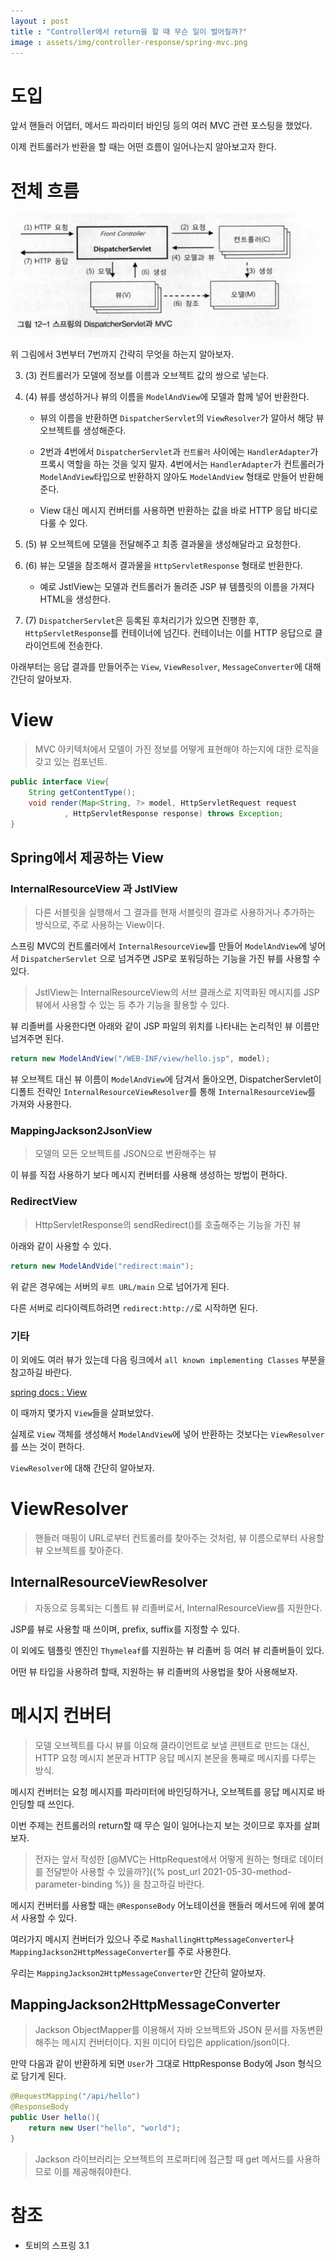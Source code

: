 ```yaml
---
layout : post
title : "Controller에서 return을 할 때 무슨 일이 벌어질까?"
image : assets/img/controller-response/spring-mvc.png
---
```


# 도입

앞서 핸들러 어댑터, 메서드 파라미터 바인딩 등의 여러 MVC 관련 포스팅을 했었다.

이제 컨트롤러가 반환을 할 때는 어떤 흐름이 일어나는지 알아보고자 한다.

# 전체 흐름

![](../assets/img/controller-response/spring-mvc.png)

위 그림에서 3번부터 7번까지 간략히 무엇을 하는지 알아보자.

3. (3) 컨트롤러가 모델에 정보를 이름과 오브젝트 값의 쌍으로 넣는다.

4. (4) 뷰를 생성하거나 뷰의 이름을 `ModelAndView`에 모델과 함께 넣어 반환한다. 
   
   * 뷰의 이름을 반환하면 `DispatcherServlet`의 `ViewResolver`가 알아서 해당 뷰 오브젝트를 생성해준다.
   
   * 2번과 4번에서 `DispatcherServlet`과 `컨트롤러` 사이에는 `HandlerAdapter`가 프록시 역할을 하는 것을 잊지 말자.
     4번에서는 `HandlerAdapter`가 컨트롤러가 `ModelAndView`타입으로 반환하지 않아도 `ModelAndView` 형태로 만들어 반환해준다.
    
   * View 대신 메시지 컨버터를 사용하면 반환하는 값을 바로 HTTP 응답 바디로 다룰 수 있다.
   
5. (5) 뷰 오브젝트에 모델을 전달해주고 최종 결과물을 생성해달라고 요청한다.

6. (6) 뷰는 모델을 참조해서 결과물을 `HttpServletResponse` 형태로 반환한다.

   * 예로 JstlView는 모델과 컨트롤러가 돌려준 JSP 뷰 템플릿의 이름을 가져다 HTML을 생성한다.
   
7. (7) `DispatcherServlet`은 등록된 후처리기가 있으면 진행한 후, `HttpServletResponse`를 컨테이너에 넘긴다. 
    컨테이너는 이를 HTTP 응답으로 클라이언트에 전송한다.

아래부터는 응답 결과를 만들어주는 `View`, `ViewResolver`, `MessageConverter`에 대해 간단히 알아보자.

# View

> MVC 아키텍처에서 모델이 가진 정보를 어떻게 표현해야 하는지에 대한 로직을 갖고 있는 컴포넌트.

```java
public interface View{
    String getContentType();
    void render(Map<String, ?> model, HttpServletRequest request
            , HttpServletResponse response) throws Exception;
}
```

## Spring에서 제공하는 View

### InternalResourceView 과 JstlView

> 다른 서블릿을 실행해서 그 결과를 현재 서블릿의 결과로 사용하거나 추가하는 방식으로, 주로 사용하는 View이다.

스프링 MVC의 컨트롤러에서 `InternalResourceView`를 만들어 `ModelAndView`에 넣어서 `DispatcherServlet`
으로 넘겨주면 JSP로 포워딩하는 기능을 가진 뷰를 사용할 수 있다.

> JstlView는 InternalResourceView의 서브 클래스로 지역화된 메시지를 JSP 뷰에서 사용할 수 있는 등 추가 기능을 활용할 수 있다.

뷰 리졸버를 사용한다면 아래와 같이 JSP 파일의 위치를 나타내는 논리적인 뷰 이름만 넘겨주면 된다.

```java
return new ModelAndView("/WEB-INF/view/hello.jsp", model);
```

뷰 오브젝트 대신 뷰 이름이 `ModelAndView`에 담겨서 돌아오면, DispatcherServlet이 디폴트 전략인
`InternalResourceViewResolver`를 통해 `InternalResourceView`를 가져와 사용한다.

### MappingJackson2JsonView

> 모델의 모든 오브젝트를 JSON으로 변환해주는 뷰

이 뷰를 직접 사용하기 보다 메시지 컨버터를 사용해 생성하는 방법이 편하다.

### RedirectView

> HttpServletResponse의 sendRedirect()를 호출해주는 기능을 가진 뷰

아래와 같이 사용할 수 있다.

```java
return new ModelAndVide("redirect:main");
```

위 같은 경우에는 서버의 `루트 URL/main` 으로 넘어가게 된다.

다른 서버로 리다이렉트하려면 `redirect:http://`로 시작하면 된다.


### 기타

이 외에도 여러 뷰가 있는데 다음 링크에서 `all known implementing Classes` 부분을 참고하길 바란다.

[spring docs : View](https://docs.spring.io/spring-framework/docs/current/javadoc-api/org/springframework/web/servlet/View.html)

이 때까지 몇가지 `View`들을 살펴보았다. 

실제로 `View` 객체를 생성해서 `ModelAndView`에 넣어 반환하는 것보다는 `ViewResolver`를 쓰는 것이 편하다.

`ViewResolver`에 대해 간단히 알아보자.

# ViewResolver

> 핸들러 매핑이 URL로부터 컨트롤러를 찾아주는 것처럼, 뷰 이름으로부터 사용할 뷰 오브젝트를 찾아준다.

## InternalResourceViewResolver

> 자동으로 등록되는 디폴트 뷰 리졸버로서, InternalResourceView를 지원한다.

JSP를 뷰로 사용할 때 쓰이며, prefix, suffix를 지정할 수 있다.

이 외에도 템플릿 엔진인 `Thymeleaf`를 지원하는 뷰 리졸버 등 여러 뷰 리졸버들이 있다. 

어떤 뷰 타입을 사용하려 할때, 지원하는 뷰 리졸버의 사용법을 찾아 사용해보자. 

# 메시지 컨버터

> 모델 오브젝트를 다시 뷰를 이요해 클라이언트로 보낼 콘텐트로 만드는 대신, 
> HTTP 요청 메시지 본문과 HTTP 응답 메시지 본문을 통째로 메시지를 다루는 방식.

메시지 컨버터는 요청 메시지를 파라미터에 바인딩하거나, 오브젝트를 응답 메시지로 바인딩할 때 쓰인다. 

이번 주제는 컨트롤러의 return할 때 무슨 일이 일어나는지 보는 것이므로 후자를 살펴보자.

> 전자는 앞서 작성한 [@MVC는 HttpRequest에서 어떻게 원하는 형태로 데이터를 전달받아 사용할 수 있을까?]({% post_url 2021-05-30-method-parameter-binding %})
> 을 참고하길 바란다. 

메시지 컨버터를 사용할 때는 `@ResponseBody` 어노테이션을 핸들러 메서드에 위에 붙여서 사용할 수 있다.

여러가지 메시지 컨버터가 있으나 주로 `MashallingHttpMessageConverter`나 `MappingJackson2HttpMessageConverter`를 주로 사용한다.

우리는 `MappingJackson2HttpMessageConverter`만 간단히 알아보자.

## MappingJackson2HttpMessageConverter

> Jackson ObjectMapper를 이용해서 자바 오브젝트와 JSON 문서를 자동변환해주는 메시지 컨버터이다. 
> 지원 미디어 타입은 application/json이다.

만약 다음과 같이 반환하게 되면 `User`가 그대로 HttpResponse Body에 Json 형식으로 담기게 된다.

```java
@RequestMapping("/api/hello")
@ResponseBody
public User hello(){
    return new User("hello", "world");
}
```

> Jackson 라이브러리는 오브젝트의 프로퍼티에 접근할 때 get 메서드를 사용하므로 이를 제공해줘야한다.

# 참조

* 토비의 스프링 3.1